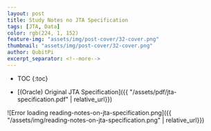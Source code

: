 ```yaml
---
layout: post
title: Study Notes no JTA Specification
tags: [JTA, Data]
color: rgb(224, 1, 152)
feature-img: "assets/img/post-cover/32-cover.png"
thumbnail: "assets/img/post-cover/32-cover.png"
author: QubitPi
excerpt_separator: <!--more-->
---
```


<!--more-->

* TOC
{:toc}
  
* [(Oracle) Original JTA Specification]({{ "/assets/pdf/jta-specification.pdf" | relative_url}})

![Error loading reading-notes-on-jta-specification.png]({{ "/assets/img/reading-notes-on-jta-specification.png" | relative_url}})
